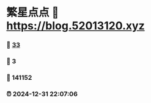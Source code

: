 # 繁星点点 :link: https://blog.52013120.xyz 
### :page_facing_up: [33](https://blog.52013120.xyz/tag.html) 
### :speech_balloon: 3 
### :hibiscus: 141152 
### :alarm_clock: 2024-12-31 22:07:06 
